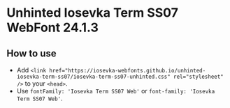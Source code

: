 # Unhinted Iosevka Term SS07 WebFont 24.1.3

## How to use

- Add `<link href="https://iosevka-webfonts.github.io/unhinted-iosevka-term-ss07/iosevka-term-ss07-unhinted.css" rel="stylesheet" />` to your `<head>`.
- Use `fontFamily: 'Iosevka Term SS07 Web'` or `font-family: 'Iosevka Term SS07 Web'`.
